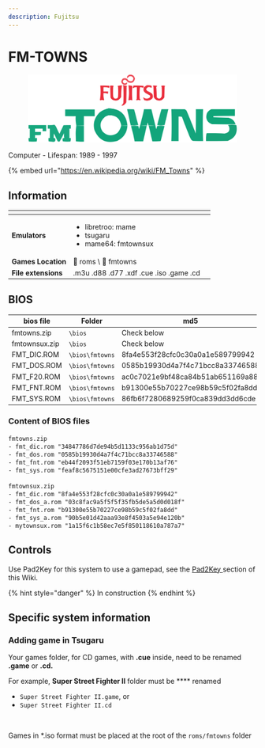 ```yaml
---
description: Fujitsu
---
```


# FM-TOWNS

<figure><img src="https://raw.githubusercontent.com/fabricecaruso/es-theme-carbon/52ff37c9e265587d006945a2ba695b5a962b3a3d/art/logos/fmtowns.svg" alt=""><figcaption></figcaption></figure>

Computer - Lifespan: 1989 - 1997

{% embed url="https://en.wikipedia.org/wiki/FM_Towns" %}

## Information

<table data-header-hidden><thead><tr><th></th><th></th><th data-hidden></th></tr></thead><tbody><tr><td><strong>Emulators</strong></td><td><ul><li>libretroo: mame</li><li>tsugaru</li><li>mame64: fmtownsux</li></ul></td><td></td></tr><tr><td><strong>Games Location</strong></td><td><span data-gb-custom-inline data-tag="emoji" data-code="1f4c1">📁</span> roms \ <span data-gb-custom-inline data-tag="emoji" data-code="1f4c2">📂</span> fmtowns</td><td></td></tr><tr><td><strong>File extensions</strong></td><td>.m3u .d88 .d77 .xdf .cue .iso .game .cd</td><td></td></tr></tbody></table>

## BIOS

| bios file     | Folder          | md5                              |
| ------------- | --------------- | -------------------------------- |
| fmtowns.zip   | `\bios`         | Check below                      |
| fmtownsux.zip | `\bios`         | Check below                      |
| FMT\_DIC.ROM  | `\bios\fmtowns` | 8fa4e553f28cfc0c30a0a1e589799942 |
| FMT\_DOS.ROM  | `\bios\fmtowns` | 0585b19930d4a7f4c71bcc8a33746588 |
| FMT\_F20.ROM  | `\bios\fmtowns` | ac0c7021e9bf48ca84b51ab651169a88 |
| FMT\_FNT.ROM  | `\bios\fmtowns` | b91300e55b70227ce98b59c5f02fa8dd |
| FMT\_SYS.ROM  | `\bios\fmtowns` | 86fb6f7280689259f0ca839dd3dd6cde |

### Content of BIOS files

```
fmtowns.zip
- fmt_dic.rom "34847786d7de94b5d1133c956ab1d75d"
- fmt_dos.rom "0585b19930d4a7f4c71bcc8a33746588"
- fmt_fnt.rom "eb44f2093f51eb7159f03e170b13af76"
- fmt_sys.rom "feaf8c5675151e00cfe3ad27673bff29"

fmtownsux.zip
- fmt_dic.rom "8fa4e553f28cfc0c30a0a1e589799942"
- fmt_dos_a.rom "03c8fac9a5f5f5f35fb5de5a5d0d018f"
- fmt_fnt.rom "b91300e55b70227ce98b59c5f02fa8dd"
- fmt_sys_a.rom "90b5e01d42aaa93e8f4503a5e94e120b"
- mytownsux.rom "1a15f6c1b58ec7e5f850118610a787a7"
```

## Controls

Use Pad2Key for this system to use a gamepad, see the [Pad2Key ](../../../../controllers/pad2key.md)section of this Wiki.

{% hint style="danger" %}
In construction
{% endhint %}

## Specific system information

### Adding game in Tsugaru

Your games folder, for CD games, with **.cue** inside, need to be renamed **.game** or **.cd.**

For example, **Super Street Fighter II** folder must be **** renamed

* `Super Street Fighter II.game`, or
* `Super Street Fighter II.cd`

<figure><img src="https://i.imgur.com/wsunOFc.png" alt=""><figcaption></figcaption></figure>

Games in \*.iso format must be placed at the root of the `roms/fmtowns` folder

